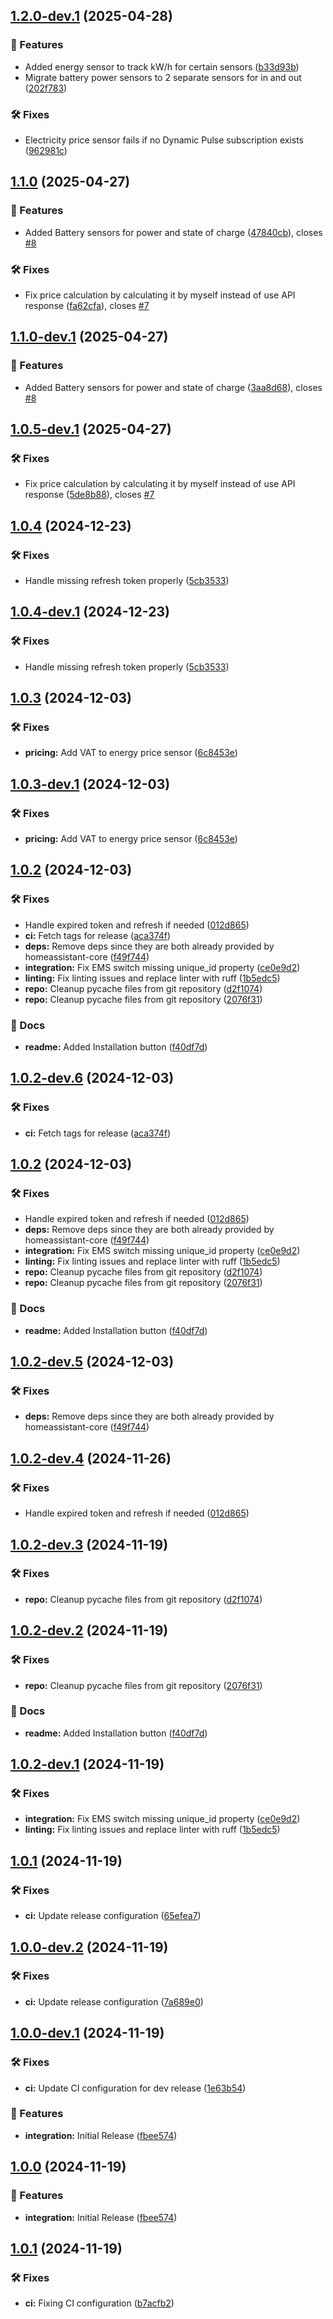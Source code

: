 ## [1.2.0-dev.1](https://github.com/BirknerAlex/hacs_1komma5grad/compare/v1.1.0...v1.2.0-dev.1) (2025-04-28)

### 🚀 Features

* Added energy sensor to track kW/h for certain sensors ([b33d93b](https://github.com/BirknerAlex/hacs_1komma5grad/commit/b33d93b1475149e6a87e826c7ab34bf77a521951))
* Migrate battery power sensors to 2 separate sensors for in and out ([202f783](https://github.com/BirknerAlex/hacs_1komma5grad/commit/202f7836f80d5b18ff6e3377b3971c93b62fae8a))

### 🛠️ Fixes

* Electricity price sensor fails if no Dynamic Pulse subscription exists ([962981c](https://github.com/BirknerAlex/hacs_1komma5grad/commit/962981cea8fca788c8c31088da85bec1b4a13378))

## [1.1.0](https://github.com/BirknerAlex/hacs_1komma5grad/compare/v1.0.4...v1.1.0) (2025-04-27)

### 🚀 Features

* Added Battery sensors for power and state of charge ([47840cb](https://github.com/BirknerAlex/hacs_1komma5grad/commit/47840cb7b76afaad7eac9f7d0672e5848c6eed57)), closes [#8](https://github.com/BirknerAlex/hacs_1komma5grad/issues/8)

### 🛠️ Fixes

* Fix price calculation by calculating it by myself instead of use API response ([fa62cfa](https://github.com/BirknerAlex/hacs_1komma5grad/commit/fa62cfafea54ac671a90ed479d6e6fadb9d15d9b)), closes [#7](https://github.com/BirknerAlex/hacs_1komma5grad/issues/7)

## [1.1.0-dev.1](https://github.com/BirknerAlex/hacs_1komma5grad/compare/v1.0.5-dev.1...v1.1.0-dev.1) (2025-04-27)

### 🚀 Features

* Added Battery sensors for power and state of charge ([3aa8d68](https://github.com/BirknerAlex/hacs_1komma5grad/commit/3aa8d6874e25ed2d44089781ff522be503b554ec)), closes [#8](https://github.com/BirknerAlex/hacs_1komma5grad/issues/8)

## [1.0.5-dev.1](https://github.com/BirknerAlex/hacs_1komma5grad/compare/v1.0.4...v1.0.5-dev.1) (2025-04-27)

### 🛠️ Fixes

* Fix price calculation by calculating it by myself instead of use API response ([5de8b88](https://github.com/BirknerAlex/hacs_1komma5grad/commit/5de8b88fbb1cbe25c6ae38cc612756b62b72aad2)), closes [#7](https://github.com/BirknerAlex/hacs_1komma5grad/issues/7)

## [1.0.4](https://github.com/BirknerAlex/hacs_1komma5grad/compare/v1.0.3...v1.0.4) (2024-12-23)

### 🛠️ Fixes

* Handle missing refresh token properly ([5cb3533](https://github.com/BirknerAlex/hacs_1komma5grad/commit/5cb35337b0eccbe6fe3112d6ca703e9a8457579b))

## [1.0.4-dev.1](https://github.com/BirknerAlex/hacs_1komma5grad/compare/v1.0.3...v1.0.4-dev.1) (2024-12-23)

### 🛠️ Fixes

* Handle missing refresh token properly ([5cb3533](https://github.com/BirknerAlex/hacs_1komma5grad/commit/5cb35337b0eccbe6fe3112d6ca703e9a8457579b))

## [1.0.3](https://github.com/BirknerAlex/hacs_1komma5grad/compare/v1.0.2...v1.0.3) (2024-12-03)

### 🛠️ Fixes

* **pricing:** Add VAT to energy price sensor ([6c8453e](https://github.com/BirknerAlex/hacs_1komma5grad/commit/6c8453ea8491bf6e642f8a49b202290f4ca61a13))

## [1.0.3-dev.1](https://github.com/BirknerAlex/hacs_1komma5grad/compare/v1.0.2...v1.0.3-dev.1) (2024-12-03)

### 🛠️ Fixes

* **pricing:** Add VAT to energy price sensor ([6c8453e](https://github.com/BirknerAlex/hacs_1komma5grad/commit/6c8453ea8491bf6e642f8a49b202290f4ca61a13))

## [1.0.2](https://github.com/BirknerAlex/hacs_1komma5grad/compare/v1.0.1...v1.0.2) (2024-12-03)

### 🛠️ Fixes

* Handle expired token and refresh if needed ([012d865](https://github.com/BirknerAlex/hacs_1komma5grad/commit/012d8654b5fe56a438c8e3e55b5dfaf39f4e1aed))
* **ci:** Fetch tags for release ([aca374f](https://github.com/BirknerAlex/hacs_1komma5grad/commit/aca374f3cc906ae6cb36a81feafab4209e8927bd))
* **deps:** Remove deps since they are both already provided by homeassistant-core ([f49f744](https://github.com/BirknerAlex/hacs_1komma5grad/commit/f49f74467b3a61da61a8cd9911cdb90d3fa813d1))
* **integration:** Fix EMS switch missing unique_id property ([ce0e9d2](https://github.com/BirknerAlex/hacs_1komma5grad/commit/ce0e9d202086d291f0933532a780d6dc067b0160))
* **linting:** Fix linting issues and replace linter with ruff ([1b5edc5](https://github.com/BirknerAlex/hacs_1komma5grad/commit/1b5edc5b59e612ef9266eb1951825321c4582860))
* **repo:** Cleanup pycache files from git repository ([d2f1074](https://github.com/BirknerAlex/hacs_1komma5grad/commit/d2f10747792ffddce421ddbf93b4bfad9a9643e9))
* **repo:** Cleanup pycache files from git repository ([2076f31](https://github.com/BirknerAlex/hacs_1komma5grad/commit/2076f3153f0e47261dc105cd731bf9e1e291e4ea))

### 📔 Docs

* **readme:** Added Installation button ([f40df7d](https://github.com/BirknerAlex/hacs_1komma5grad/commit/f40df7db9785600b14123e91cf154e0bb0782875))

## [1.0.2-dev.6](https://github.com/BirknerAlex/hacs_1komma5grad/compare/v1.0.2-dev.5...v1.0.2-dev.6) (2024-12-03)

### 🛠️ Fixes

* **ci:** Fetch tags for release ([aca374f](https://github.com/BirknerAlex/hacs_1komma5grad/commit/aca374f3cc906ae6cb36a81feafab4209e8927bd))

## [1.0.2](https://github.com/BirknerAlex/hacs_1komma5grad/compare/v1.0.1...v1.0.2) (2024-12-03)

### 🛠️ Fixes

* Handle expired token and refresh if needed ([012d865](https://github.com/BirknerAlex/hacs_1komma5grad/commit/012d8654b5fe56a438c8e3e55b5dfaf39f4e1aed))
* **deps:** Remove deps since they are both already provided by homeassistant-core ([f49f744](https://github.com/BirknerAlex/hacs_1komma5grad/commit/f49f74467b3a61da61a8cd9911cdb90d3fa813d1))
* **integration:** Fix EMS switch missing unique_id property ([ce0e9d2](https://github.com/BirknerAlex/hacs_1komma5grad/commit/ce0e9d202086d291f0933532a780d6dc067b0160))
* **linting:** Fix linting issues and replace linter with ruff ([1b5edc5](https://github.com/BirknerAlex/hacs_1komma5grad/commit/1b5edc5b59e612ef9266eb1951825321c4582860))
* **repo:** Cleanup pycache files from git repository ([d2f1074](https://github.com/BirknerAlex/hacs_1komma5grad/commit/d2f10747792ffddce421ddbf93b4bfad9a9643e9))
* **repo:** Cleanup pycache files from git repository ([2076f31](https://github.com/BirknerAlex/hacs_1komma5grad/commit/2076f3153f0e47261dc105cd731bf9e1e291e4ea))

### 📔 Docs

* **readme:** Added Installation button ([f40df7d](https://github.com/BirknerAlex/hacs_1komma5grad/commit/f40df7db9785600b14123e91cf154e0bb0782875))

## [1.0.2-dev.5](https://github.com/BirknerAlex/hacs_1komma5grad/compare/v1.0.2-dev.4...v1.0.2-dev.5) (2024-12-03)

### 🛠️ Fixes

* **deps:** Remove deps since they are both already provided by homeassistant-core ([f49f744](https://github.com/BirknerAlex/hacs_1komma5grad/commit/f49f74467b3a61da61a8cd9911cdb90d3fa813d1))

## [1.0.2-dev.4](https://github.com/BirknerAlex/hacs_1komma5grad/compare/v1.0.2-dev.3...v1.0.2-dev.4) (2024-11-26)

### 🛠️ Fixes

* Handle expired token and refresh if needed ([012d865](https://github.com/BirknerAlex/hacs_1komma5grad/commit/012d8654b5fe56a438c8e3e55b5dfaf39f4e1aed))

## [1.0.2-dev.3](https://github.com/BirknerAlex/hacs_1komma5grad/compare/v1.0.2-dev.2...v1.0.2-dev.3) (2024-11-19)

### 🛠️ Fixes

* **repo:** Cleanup pycache files from git repository ([d2f1074](https://github.com/BirknerAlex/hacs_1komma5grad/commit/d2f10747792ffddce421ddbf93b4bfad9a9643e9))

## [1.0.2-dev.2](https://github.com/BirknerAlex/hacs_1komma5grad/compare/v1.0.2-dev.1...v1.0.2-dev.2) (2024-11-19)

### 🛠️ Fixes

* **repo:** Cleanup pycache files from git repository ([2076f31](https://github.com/BirknerAlex/hacs_1komma5grad/commit/2076f3153f0e47261dc105cd731bf9e1e291e4ea))

### 📔 Docs

* **readme:** Added Installation button ([f40df7d](https://github.com/BirknerAlex/hacs_1komma5grad/commit/f40df7db9785600b14123e91cf154e0bb0782875))

## [1.0.2-dev.1](https://github.com/BirknerAlex/hacs_1komma5grad/compare/v1.0.1...v1.0.2-dev.1) (2024-11-19)

### 🛠️ Fixes

* **integration:** Fix EMS switch missing unique_id property ([ce0e9d2](https://github.com/BirknerAlex/hacs_1komma5grad/commit/ce0e9d202086d291f0933532a780d6dc067b0160))
* **linting:** Fix linting issues and replace linter with ruff ([1b5edc5](https://github.com/BirknerAlex/hacs_1komma5grad/commit/1b5edc5b59e612ef9266eb1951825321c4582860))

## [1.0.1](https://github.com/BirknerAlex/hacs_1komma5grad/compare/v1.0.0...v1.0.1) (2024-11-19)

### 🛠️ Fixes

* **ci:** Update release configuration ([65efea7](https://github.com/BirknerAlex/hacs_1komma5grad/commit/65efea7382736ea80a3f8331086ffcc2345a63bf))

## [1.0.0-dev.2](https://github.com/BirknerAlex/hacs_1komma5grad/compare/v1.0.0-dev.1...v1.0.0-dev.2) (2024-11-19)

### 🛠️ Fixes

* **ci:** Update release configuration ([7a689e0](https://github.com/BirknerAlex/hacs_1komma5grad/commit/7a689e0dcb67f3a3188a8fdc41fe4c1ffcc7fb97))

## [1.0.0-dev.1](https://github.com/BirknerAlex/hacs_1komma5grad/compare/...v1.0.0-dev.1) (2024-11-19)

### 🛠️ Fixes

* **ci:** Update CI configuration for dev release ([1e63b54](https://github.com/BirknerAlex/hacs_1komma5grad/commit/1e63b54ac06884f0411cc5f3844a89c0c9f00144))

### 🚀 Features

* **integration:** Initial Release ([fbee574](https://github.com/BirknerAlex/hacs_1komma5grad/commit/fbee5743ae4995bb2689d4c114f9d2a40c1df9e3))

## [1.0.0](https://github.com/BirknerAlex/hacs_1komma5grad/compare/...v1.0.0) (2024-11-19)

### 🚀 Features

* **integration:** Initial Release ([fbee574](https://github.com/BirknerAlex/hacs_1komma5grad/commit/fbee5743ae4995bb2689d4c114f9d2a40c1df9e3))

## [1.0.1](https://github.com/BirknerAlex/hacs_1komma5grad/compare/v1.0.0...v1.0.1) (2024-11-19)

### 🛠️ Fixes

* **ci:** Fixing CI configuration ([b7acfb2](https://github.com/BirknerAlex/hacs_1komma5grad/commit/b7acfb27b2c36e2c7daf4aeee4994b44361ce6ca))
